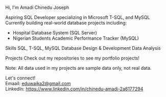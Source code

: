 Hi, I'm Amadi Chinedu Joseph

Aspiring SQL Developer specializing in Microsoft T-SQL, and MySQL  
Currently building real-world database projects including:
- Hospital Database System (SQL Server)
- Nigerian Students Academic Performance Tracker (MySQL)

Skills
SQL, T-SQL, MySQL
Database Design & Development
Data Analysis

Projects
Check out my repositories to see my portfolio projects!

Note: All data used in my projects are sample data only, not real data.


Let's connect!  
Emaail: eduwaika2@gmail.com  
LinkedIn: https://www.linkedin.com/in/chinedu-amadi-2a6177294

